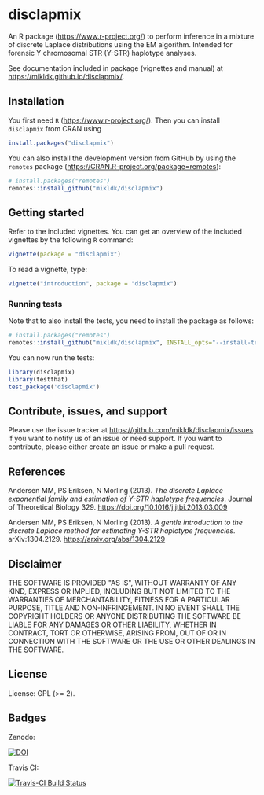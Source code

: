 # disclapmix

An R package (<https://www.r-project.org/>) to perform inference in a mixture of discrete Laplace distributions using the EM algorithm.
Intended for forensic Y chromosomal STR (Y-STR) haplotype analyses. 

See documentation included in package (vignettes and manual) at <https://mikldk.github.io/disclapmix/>.


## Installation

You first need `R` (<https://www.r-project.org/>). 
Then you can install `disclapmix` from CRAN using

```r
install.packages("disclapmix")
```

You can also install the development version from GitHub by using the `remotes` package (<https://CRAN.R-project.org/package=remotes>):

```r
# install.packages("remotes")
remotes::install_github("mikldk/disclapmix")
```

## Getting started

Refer to the included vignettes. You can get an overview of the included vignettes by the following `R` command:

```r
vignette(package = "disclapmix")
```

To read a vignette, type:

```r
vignette("introduction", package = "disclapmix")
```

### Running tests

Note that to also install the tests, you need to install the package as follows:

``` r
# install.packages("remotes")
remotes::install_github("mikldk/disclapmix", INSTALL_opts="--install-tests")
```

You can now run the tests:

``` r
library(disclapmix)
library(testthat)
test_package('disclapmix')
```

## Contribute, issues, and support

Please use the issue tracker at <https://github.com/mikldk/disclapmix/issues> 
if you want to notify us of an issue or need support.
If you want to contribute, please either create an issue or make a pull request.


## References

Andersen MM, PS Eriksen, N Morling (2013). 
*The discrete Laplace exponential family and estimation of Y-STR haplotype frequencies*.
Journal of Theoretical Biology 329. 
<https://doi.org/10.1016/j.jtbi.2013.03.009>

Andersen MM, PS Eriksen, N Morling (2013). 
*A gentle introduction to the discrete Laplace method for estimating Y-STR haplotype frequencies*.
arXiv:1304.2129. 
<https://arxiv.org/abs/1304.2129>

## Disclaimer

THE SOFTWARE IS PROVIDED "AS IS", WITHOUT WARRANTY OF ANY KIND, EXPRESS OR IMPLIED, INCLUDING BUT NOT LIMITED TO THE WARRANTIES OF MERCHANTABILITY, FITNESS FOR A PARTICULAR PURPOSE, TITLE AND NON-INFRINGEMENT. IN NO EVENT SHALL THE COPYRIGHT HOLDERS OR ANYONE DISTRIBUTING THE SOFTWARE BE LIABLE FOR ANY DAMAGES OR OTHER LIABILITY, WHETHER IN CONTRACT, TORT OR OTHERWISE, ARISING FROM, OUT OF OR IN CONNECTION WITH THE SOFTWARE OR THE USE OR OTHER DEALINGS IN THE SOFTWARE.

## License

License: GPL (>= 2).


## Badges

Zenodo: 

[![DOI](https://zenodo.org/badge/130306482.svg)](https://zenodo.org/badge/latestdoi/130306482)

Travis CI:

[![Travis-CI Build Status](https://travis-ci.org/mikldk/disclapmix.svg?branch=master)](https://travis-ci.org/mikldk/disclapmix)

